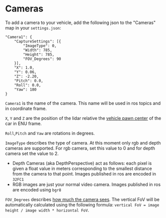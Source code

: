 # Cameras

To add a camera to your vehicle, add the following json to the "Cameras" map in your `settings.json`:

```
"Camera1": {
    "CaptureSettings": [{
        "ImageType": 0,
        "Width": 785,
        "Height": 785,
        "FOV_Degrees": 90
    }],
    "X": 1.0,
    "Y": 0.06,
    "Z": -2.20,
    "Pitch": 0.0,
    "Roll": 0.0,
    "Yaw": 180
}
```

`Camera1` is the name of the camera. This name will be used in ros topics and in coordinate frame.

`X`, `Y` and `Z` are the position of the lidar relative the [vehicle pawn center](vehicle_model.md) of the car in ENU frame.

`Roll`,`Pitch` and `Yaw` are rotations in degrees.

`ImageType` describes the type of camera. 
At this moment only rgb and depth cameras are supported.
For rgb camera, set this value to 0 and for depth camera set the value to 2.

* Depth Cameras (aka DepthPerspective) act as follows: each pixel is given a float value in meters corresponding to the smallest distance from the camera to that point. Images published in ros are encoded in `32FC1`
* RGB images are just your normal video camera. Images published in ros are encoded using `bgr8`

`FOV_Degrees` describes [how much the camera sees](https://en.wikipedia.org/wiki/Field_of_view).
The vertical FoV will be automatically calculated using the following formula: `vertical FoV = image height / image width * horizontal FoV`.
